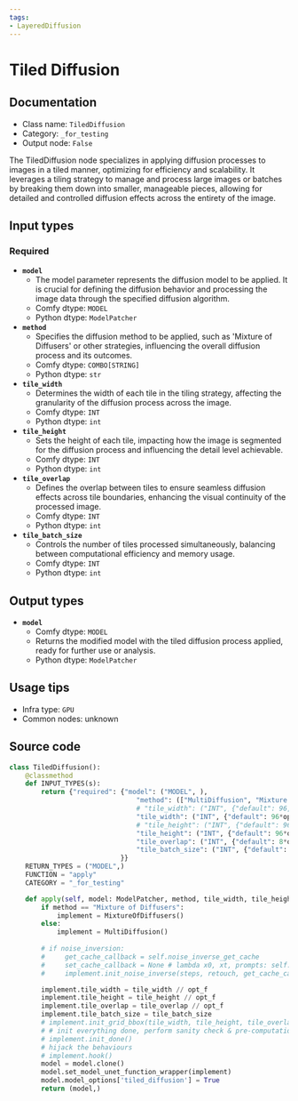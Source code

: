 ```yaml
---
tags:
- LayeredDiffusion
---
```


# Tiled Diffusion
## Documentation
- Class name: `TiledDiffusion`
- Category: `_for_testing`
- Output node: `False`

The TiledDiffusion node specializes in applying diffusion processes to images in a tiled manner, optimizing for efficiency and scalability. It leverages a tiling strategy to manage and process large images or batches by breaking them down into smaller, manageable pieces, allowing for detailed and controlled diffusion effects across the entirety of the image.
## Input types
### Required
- **`model`**
    - The model parameter represents the diffusion model to be applied. It is crucial for defining the diffusion behavior and processing the image data through the specified diffusion algorithm.
    - Comfy dtype: `MODEL`
    - Python dtype: `ModelPatcher`
- **`method`**
    - Specifies the diffusion method to be applied, such as 'Mixture of Diffusers' or other strategies, influencing the overall diffusion process and its outcomes.
    - Comfy dtype: `COMBO[STRING]`
    - Python dtype: `str`
- **`tile_width`**
    - Determines the width of each tile in the tiling strategy, affecting the granularity of the diffusion process across the image.
    - Comfy dtype: `INT`
    - Python dtype: `int`
- **`tile_height`**
    - Sets the height of each tile, impacting how the image is segmented for the diffusion process and influencing the detail level achievable.
    - Comfy dtype: `INT`
    - Python dtype: `int`
- **`tile_overlap`**
    - Defines the overlap between tiles to ensure seamless diffusion effects across tile boundaries, enhancing the visual continuity of the processed image.
    - Comfy dtype: `INT`
    - Python dtype: `int`
- **`tile_batch_size`**
    - Controls the number of tiles processed simultaneously, balancing between computational efficiency and memory usage.
    - Comfy dtype: `INT`
    - Python dtype: `int`
## Output types
- **`model`**
    - Comfy dtype: `MODEL`
    - Returns the modified model with the tiled diffusion process applied, ready for further use or analysis.
    - Python dtype: `ModelPatcher`
## Usage tips
- Infra type: `GPU`
- Common nodes: unknown


## Source code
```python
class TiledDiffusion():
    @classmethod
    def INPUT_TYPES(s):
        return {"required": {"model": ("MODEL", ),
                                "method": (["MultiDiffusion", "Mixture of Diffusers"], {"default": "Mixture of Diffusers"}),
                                # "tile_width": ("INT", {"default": 96, "min": 16, "max": 256, "step": 16}),
                                "tile_width": ("INT", {"default": 96*opt_f, "min": 16, "max": MAX_RESOLUTION, "step": 16}),
                                # "tile_height": ("INT", {"default": 96, "min": 16, "max": 256, "step": 16}),
                                "tile_height": ("INT", {"default": 96*opt_f, "min": 16, "max": MAX_RESOLUTION, "step": 16}),
                                "tile_overlap": ("INT", {"default": 8*opt_f, "min": 0, "max": 256*opt_f, "step": 4*opt_f}),
                                "tile_batch_size": ("INT", {"default": 4, "min": 1, "max": MAX_RESOLUTION, "step": 1}),
                            }}
    RETURN_TYPES = ("MODEL",)
    FUNCTION = "apply"
    CATEGORY = "_for_testing"

    def apply(self, model: ModelPatcher, method, tile_width, tile_height, tile_overlap, tile_batch_size):
        if method == "Mixture of Diffusers":
            implement = MixtureOfDiffusers()
        else:
            implement = MultiDiffusion()
        
        # if noise_inversion:
        #     get_cache_callback = self.noise_inverse_get_cache
        #     set_cache_callback = None # lambda x0, xt, prompts: self.noise_inverse_set_cache(p, x0, xt, prompts, steps, retouch)
        #     implement.init_noise_inverse(steps, retouch, get_cache_callback, set_cache_callback, renoise_strength, renoise_kernel_size)

        implement.tile_width = tile_width // opt_f
        implement.tile_height = tile_height // opt_f
        implement.tile_overlap = tile_overlap // opt_f
        implement.tile_batch_size = tile_batch_size
        # implement.init_grid_bbox(tile_width, tile_height, tile_overlap, tile_batch_size)
        # # init everything done, perform sanity check & pre-computations
        # implement.init_done()
        # hijack the behaviours
        # implement.hook()
        model = model.clone()
        model.set_model_unet_function_wrapper(implement)
        model.model_options['tiled_diffusion'] = True
        return (model,)

```
